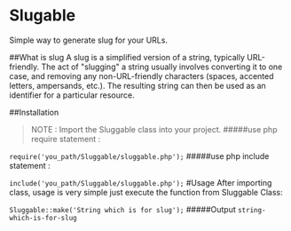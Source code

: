 # Slugable
Simple way to generate slug for your URLs.

##What is slug
A slug is a simplified version of a string, typically URL-friendly. The act of "slugging" a string usually involves converting it to one case, and removing any non-URL-friendly characters (spaces, accented letters, ampersands, etc.). The resulting string can then be used as an identifier for a particular resource.

##Installation
>NOTE : Import the Sluggable class into your project.
#####use php require statement :

``
 require('you_path/Sluggable/sluggable.php');
``
#####use php include statement :

``
 include('you_path/Sluggable/sluggable.php');
``
#Usage
After importing class, usage is very simple just execute the function from Sluggable Class:

``
Sluggable::make('String which is for slug');
``
#####Output 
``
string-which-is-for-slug
``


